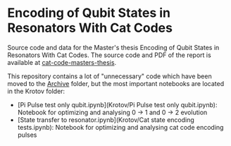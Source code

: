 # Encoding of Qubit States in Resonators With Cat Codes
Source code and data for the Master's thesis Encoding of Qubit States in Resonators With Cat Codes.
The source code and PDF of the report is available at [cat-code-masters-thesis](https://github.com/JohanWinther/cat-code-masters-thesis).

This repository contains a lot of "unnecessary" code which have been moved to the [Archive](Archive) folder, but the most important notebooks are located in the Krotov folder:
- [Pi Pulse test only qubit.ipynb](Krotov/Pi Pulse test only qubit.ipynb): Notebook for optimizing and analysing 0 -> 1 and 0 -> 2 evolution
- [State transfer to resonator.ipynb](Krotov/Cat state encoding tests.ipynb): Notebook for optimizing and analysing cat code encoding pulses